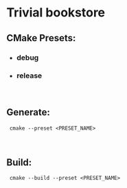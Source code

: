 # Trivial bookstore

## **CMake** **Presets**:
- ### debug
- ### release

<br>

## **Generate**:
     cmake --preset <PRESET_NAME>
<br>

## **Build**:
     cmake --build --preset <PRESET_NAME>
